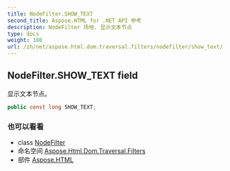 ```yaml
---
title: NodeFilter.SHOW_TEXT
second_title: Aspose.HTML for .NET API 参考
description: NodeFilter 场地. 显示文本节点
type: docs
weight: 180
url: /zh/net/aspose.html.dom.traversal.filters/nodefilter/show_text/
---
```

## NodeFilter.SHOW_TEXT field

显示文本节点。

```csharp
public const long SHOW_TEXT;
```

### 也可以看看

* class [NodeFilter](../)
* 命名空间 [Aspose.Html.Dom.Traversal.Filters](../../nodefilter/)
* 部件 [Aspose.HTML](../../../)


